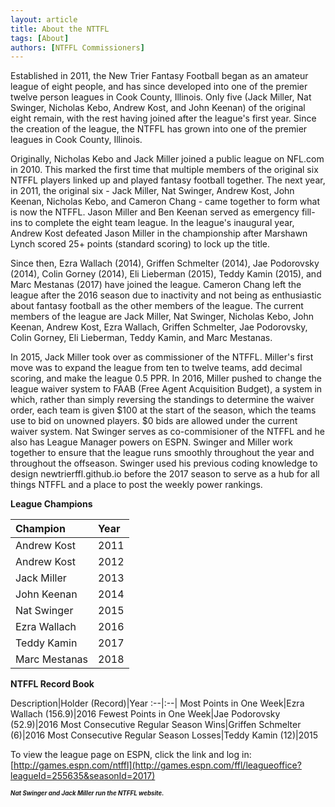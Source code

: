 ```yaml
---
layout: article
title: About the NTTFL
tags: [About]
authors: [NTFFL Commissioners]
---
```


Established in 2011, the New Trier Fantasy Football began as an amateur league of eight people, and has since developed into one of the premier twelve person leagues in Cook County, Illinois. Only five (Jack Miller, Nat Swinger, Nicholas Kebo, Andrew Kost, and John Keenan) of the original eight remain, with the rest having joined after the league's first year.  Since the creation of the league, the NTFFL has grown into one of the premier leagues in Cook County, Illinois.

Originally, Nicholas Kebo and Jack Miller joined a public league on NFL.com in 2010. This marked the first time that multiple members of the original six NTFFL players linked up and played fantasy football together. The next year, in 2011, the original six - Jack Miller, Nat Swinger, Andrew Kost, John Keenan, Nicholas Kebo, and Cameron Chang - came together to form what is now the NTFFL. Jason Miller and Ben Keenan served as emergency fill-ins to complete the eight team league. In the league's inaugural year, Andrew Kost defeated Jason Miller in the championship after Marshawn Lynch scored 25+ points (standard scoring) to lock up the title. 

Since then, Ezra Wallach (2014), Griffen Schmelter (2014), Jae Podorovsky (2014), Colin Gorney (2014), Eli Lieberman (2015), Teddy Kamin (2015), and Marc Mestanas (2017) have joined the league. Cameron Chang left the league after the 2016 season due to inactivity and not being as enthusiastic about fantasy football as the other members of the league. The current members of the league are Jack Miller, Nat Swinger, Nicholas Kebo, John Keenan, Andrew Kost, Ezra Wallach, Griffen Schmelter, Jae Podorovsky, Colin Gorney, Eli Lieberman, Teddy Kamin, and Marc Mestanas.

In 2015, Jack Miller took over as commissioner of the NTFFL. Miller's first move was to expand the league from ten to twelve teams, add decimal scoring, and make the league 0.5 PPR. In 2016, Miller pushed to change the league waiver system to FAAB (Free Agent Acquisition Budget), a system in which, rather than simply reversing the standings to determine the waiver order, each team is given $100 at the start of the season, which the teams use to bid on unowned players. $0 bids are allowed under the current waiver system. Nat Swinger serves as co-commisioner of the NTFFL and he also has League Manager powers on ESPN. Swinger and Miller work together to ensure that the league runs smoothly throughout the year and throughout the offseason. Swinger used his previous coding knowledge to design newtrierffl.github.io before the 2017 season to serve as a hub for all things NTFFL and a place to post the weekly power rankings.

**League Champions**

Champion|Year
:--|:--|
Andrew Kost|2011
Andrew Kost|2012
Jack Miller|2013
John Keenan|2014
Nat Swinger|2015
Ezra Wallach|2016
Teddy Kamin|2017
Marc Mestanas|2018

**NTFFL Record Book**

Description|Holder (Record)|Year
:--|:--|
Most Points in One Week|Ezra Wallach (156.9)|2016
Fewest Points in One Week|Jae Podorovsky (52.9)|2016
Most Consecutive Regular Season Wins|Griffen Schmelter (6)|2016
Most Consecutive Regular Season Losses|Teddy Kamin (12)|2015






To view the league page on ESPN, click the link and log in: [http://games.espn.com/ntffl](http://games.espn.com/ffl/leagueoffice?leagueId=255635&seasonId=2017)

<sup><sup>***Nat Swinger and Jack Miller run the NTFFL website.***<sup></sup>
